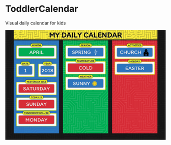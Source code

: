 # ToddlerCalendar
Visual daily calendar for kids


![alt text](https://raw.githubusercontent.com/dannylloyd/ToddlerCalendar/master/ToddlerCalendar/Example.png)
